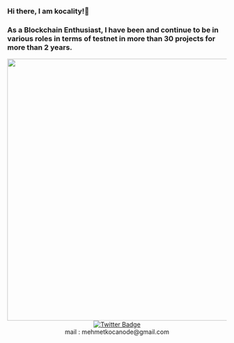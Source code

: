 ### Hi there, I am kocality!👋
 <a></a>
### As a Blockchain Enthusiast, I have been and continue to be in various roles in terms of testnet in more than 30 projects for more than 2 years.
 
<div id="header" align="center">
  <img src="https://media.tenor.com/hIUA2uaU3uYAAAAC/ufo361-fire.gif" width="600"/>


<div id="badges">
  <a href="https://twitter.com/kkocality">
    <img src="https://img.shields.io/badge/Twitter-blue?style=for-the-badge&logo=twitter&logoColor=white" alt="Twitter Badge"/>
  </a>
</div>

</div>  
<div align="center">  
mail : mehmetkocanode@gmail.com

